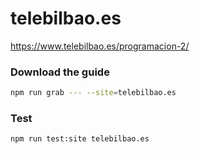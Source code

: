 # telebilbao.es

https://www.telebilbao.es/programacion-2/

### Download the guide

```sh
npm run grab --- --site=telebilbao.es
```

### Test

```sh
npm run test:site telebilbao.es
```
